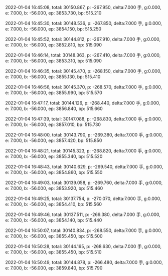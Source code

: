 2022-01-04 16:45:08, total: 30150.867, p: -267.950, delta:7.000 手, g:0.000, e: 7.000, b: -56.000, ep: 3853.730, bp: 515.210

2022-01-04 16:45:30, total: 30148.536, p: -267.850, delta:7.000 手, g:0.000, e: 7.000, b: -56.000, ep: 3854.150, bp: 515.250

2022-01-04 16:45:52, total: 30144.812, p: -267.910, delta:7.000 手, g:0.000, e: 7.000, b: -56.000, ep: 3852.810, bp: 515.090

2022-01-04 16:46:14, total: 30148.363, p: -267.410, delta:7.000 手, g:0.000, e: 7.000, b: -56.000, ep: 3853.310, bp: 515.090

2022-01-04 16:46:35, total: 30145.470, p: -268.150, delta:7.000 手, g:0.000, e: 7.000, b: -56.000, ep: 3855.130, bp: 515.410

2022-01-04 16:46:56, total: 30145.370, p: -268.570, delta:7.000 手, g:0.000, e: 7.000, b: -56.000, ep: 3855.990, bp: 515.570

2022-01-04 16:47:17, total: 30144.126, p: -268.440, delta:7.000 手, g:0.000, e: 7.000, b: -56.000, ep: 3856.840, bp: 515.660

2022-01-04 16:47:39, total: 30147.088, p: -268.830, delta:7.000 手, g:0.000, e: 7.000, b: -56.000, ep: 3857.010, bp: 515.730

2022-01-04 16:48:00, total: 30143.790, p: -269.380, delta:7.000 手, g:0.000, e: 7.000, b: -56.000, ep: 3857.420, bp: 515.850

2022-01-04 16:48:21, total: 30145.323, p: -268.820, delta:7.000 手, g:0.000, e: 7.000, b: -56.000, ep: 3855.340, bp: 515.520

2022-01-04 16:48:43, total: 30140.629, p: -269.540, delta:7.000 手, g:0.000, e: 7.000, b: -56.000, ep: 3854.860, bp: 515.550

2022-01-04 16:49:03, total: 30139.058, p: -269.760, delta:7.000 手, g:0.000, e: 7.000, b: -56.000, ep: 3853.920, bp: 515.460

2022-01-04 16:49:25, total: 30137.754, p: -270.070, delta:7.000 手, g:0.000, e: 7.000, b: -56.000, ep: 3854.410, bp: 515.560

2022-01-04 16:49:46, total: 30137.511, p: -269.380, delta:7.000 手, g:0.000, e: 7.000, b: -56.000, ep: 3854.140, bp: 515.440

2022-01-04 16:50:07, total: 30140.834, p: -268.550, delta:7.000 手, g:0.000, e: 7.000, b: -56.000, ep: 3855.450, bp: 515.500

2022-01-04 16:50:28, total: 30144.165, p: -268.630, delta:7.000 手, g:0.000, e: 7.000, b: -56.000, ep: 3855.450, bp: 515.510

2022-01-04 16:50:49, total: 30144.878, p: -266.480, delta:7.000 手, g:0.000, e: 7.000, b: -56.000, ep: 3859.840, bp: 515.790